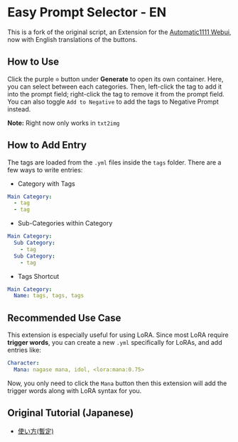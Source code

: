 # Easy Prompt Selector - EN
This is a fork of the original script, an Extension for the [Automatic1111 Webui](https://github.com/AUTOMATIC1111/stable-diffusion-webui), now with English translations of the buttons.

## How to Use
Click the purple `🔯` button under **Generate** to open its own container. Here, you can select between each categories.
Then, left-click the tag to add it into the prompt field; right-click the tag to remove it from the prompt field.
You can also toggle `Add to Negative` to add the tags to Negative Prompt instead.

**Note:** Right now only works in `txt2img`

## How to Add Entry
The tags are loaded from the `.yml` files inside the `tags` folder. There are a few ways to write entries:

- Category with Tags
```yml
Main Category:
  - tag
  - tag
```

- Sub-Categories within Category
```yml
Main Category:
  Sub Category:
    - tag
  Sub Category:
    - tag
```

- Tags Shortcut
```yml
Main Category:
  Name: tags, tags, tags
```

## Recommended Use Case
This extension is especially useful for using LoRA. Since most LoRA require **trigger words**, you can create a new `.yml` specifically for LoRAs, and add entries like:
```yml
Character:
  Mana: nagase mana, idol, <lora:mana:0.75>
```
Now, you only need to click the `Mana` button then this extension will add the trigger words along with LoRA syntax for you.

## Original Tutorial (Japanese)
- [使い方(暫定)](https://blue-pen5805.fanbox.cc/posts/5306601)
